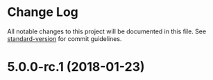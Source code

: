 # Change Log

All notable changes to this project will be documented in this file. See [standard-version](https://github.com/conventional-changelog/standard-version) for commit guidelines.

<a name="5.0.0-rc.1"></a>
# 5.0.0-rc.1 (2018-01-23)

